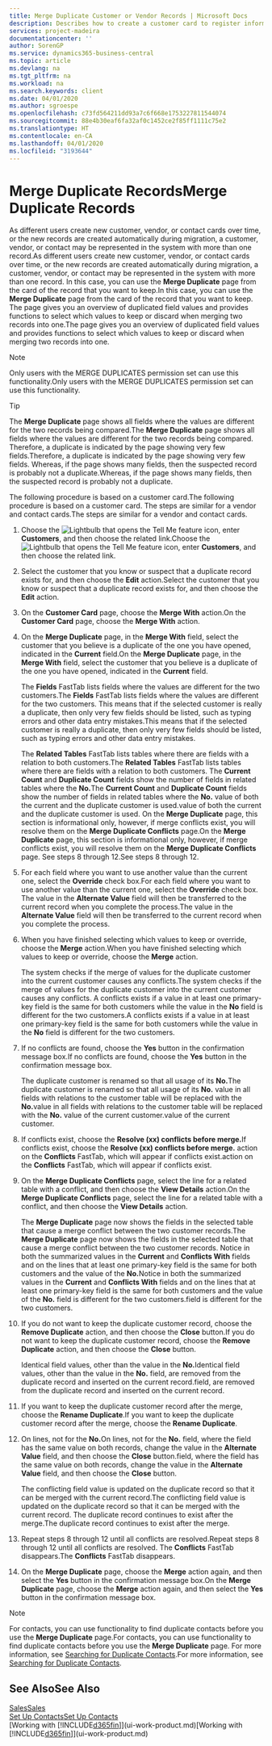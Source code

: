 ```yaml
---
title: Merge Duplicate Customer or Vendor Records | Microsoft Docs
description: Describes how to create a customer card to register information about each new customer or client that you sell to.
services: project-madeira
documentationcenter: ''
author: SorenGP
ms.service: dynamics365-business-central
ms.topic: article
ms.devlang: na
ms.tgt_pltfrm: na
ms.workload: na
ms.search.keywords: client
ms.date: 04/01/2020
ms.author: sgroespe
ms.openlocfilehash: c73fd564211dd93a7c6f668e1753227811544074
ms.sourcegitcommit: 88e4b30eaf6fa32af0c1452ce2f85ff1111c75e2
ms.translationtype: HT
ms.contentlocale: en-CA
ms.lasthandoff: 04/01/2020
ms.locfileid: "3193644"
---
```

# <a name="merge-duplicate-records"></a><span data-ttu-id="f31f9-103">Merge Duplicate Records</span><span class="sxs-lookup"><span data-stu-id="f31f9-103">Merge Duplicate Records</span></span>
<span data-ttu-id="f31f9-104">As different users create new customer, vendor, or contact cards over time, or the new records are created automatically during migration, a customer, vendor, or contact may be represented in the system with more than one record.</span><span class="sxs-lookup"><span data-stu-id="f31f9-104">As different users create new customer, vendor, or contact cards over time, or the new records are created automatically during migration, a customer, vendor, or contact may be represented in the system with more than one record.</span></span> <span data-ttu-id="f31f9-105">In this case, you can use the **Merge Duplicate** page from the card of the record that you want to keep.</span><span class="sxs-lookup"><span data-stu-id="f31f9-105">In this case, you can use the **Merge Duplicate** page from the card of the record that you want to keep.</span></span> <span data-ttu-id="f31f9-106">The page gives you an overview of duplicated field values and provides functions to select which values to keep or discard when merging two records into one.</span><span class="sxs-lookup"><span data-stu-id="f31f9-106">The page gives you an overview of duplicated field values and provides functions to select which values to keep or discard when merging two records into one.</span></span>

> [!NOTE]
> <span data-ttu-id="f31f9-107">Only users with the MERGE DUPLICATES permission set can use this functionality.</span><span class="sxs-lookup"><span data-stu-id="f31f9-107">Only users with the MERGE DUPLICATES permission set can use this functionality.</span></span>

> [!TIP]
> <span data-ttu-id="f31f9-108">The **Merge Duplicate** page shows all fields where the values are different for the two records being compared.</span><span class="sxs-lookup"><span data-stu-id="f31f9-108">The **Merge Duplicate** page shows all fields where the values are different for the two records being compared.</span></span> <span data-ttu-id="f31f9-109">Therefore, a duplicate is indicated by the page showing very few fields.</span><span class="sxs-lookup"><span data-stu-id="f31f9-109">Therefore, a duplicate is indicated by the page showing very few fields.</span></span> <span data-ttu-id="f31f9-110">Whereas, if the page shows many fields, then the suspected record is probably not a duplicate.</span><span class="sxs-lookup"><span data-stu-id="f31f9-110">Whereas, if the page shows many fields, then the suspected record is probably not a duplicate.</span></span>

<span data-ttu-id="f31f9-111">The following procedure is based on a customer card.</span><span class="sxs-lookup"><span data-stu-id="f31f9-111">The following procedure is based on a customer card.</span></span> <span data-ttu-id="f31f9-112">The steps are similar for a vendor  and contact cards.</span><span class="sxs-lookup"><span data-stu-id="f31f9-112">The steps are similar for a vendor  and contact cards.</span></span>

1. <span data-ttu-id="f31f9-113">Choose the ![Lightbulb that opens the Tell Me feature](media/ui-search/search_small.png "Tell me what you want to do") icon, enter **Customers**, and then choose the related link.</span><span class="sxs-lookup"><span data-stu-id="f31f9-113">Choose the ![Lightbulb that opens the Tell Me feature](media/ui-search/search_small.png "Tell me what you want to do") icon, enter **Customers**, and then choose the related link.</span></span>
2. <span data-ttu-id="f31f9-114">Select the customer that you know or suspect that a duplicate record exists for, and then choose the **Edit** action.</span><span class="sxs-lookup"><span data-stu-id="f31f9-114">Select the customer that you know or suspect that a duplicate record exists for, and then choose the **Edit** action.</span></span>
3. <span data-ttu-id="f31f9-115">On the **Customer Card** page, choose the **Merge With** action.</span><span class="sxs-lookup"><span data-stu-id="f31f9-115">On the **Customer Card** page, choose the **Merge With** action.</span></span>
4. <span data-ttu-id="f31f9-116">On the **Merge Duplicate** page, in the **Merge With** field, select the customer that you believe is a duplicate of the one you have opened, indicated in the **Current** field.</span><span class="sxs-lookup"><span data-stu-id="f31f9-116">On the **Merge Duplicate** page, in the **Merge With** field, select the customer that you believe is a duplicate of the one you have opened, indicated in the **Current** field.</span></span>

    <span data-ttu-id="f31f9-117">The **Fields** FastTab lists fields where the values are different for the two customers.</span><span class="sxs-lookup"><span data-stu-id="f31f9-117">The **Fields** FastTab lists fields where the values are different for the two customers.</span></span> <span data-ttu-id="f31f9-118">This means that if the selected customer is really a duplicate, then only very few fields should be listed, such as typing errors and other data entry mistakes.</span><span class="sxs-lookup"><span data-stu-id="f31f9-118">This means that if the selected customer is really a duplicate, then only very few fields should be listed, such as typing errors and other data entry mistakes.</span></span>

    <span data-ttu-id="f31f9-119">The **Related Tables** FastTab lists tables where there are fields with a relation to both customers.</span><span class="sxs-lookup"><span data-stu-id="f31f9-119">The **Related Tables** FastTab lists tables where there are fields with a relation to both customers.</span></span> <span data-ttu-id="f31f9-120">The **Current Count** and **Duplicate Count** fields show the number of fields in related tables where the **No.**</span><span class="sxs-lookup"><span data-stu-id="f31f9-120">The **Current Count** and **Duplicate Count** fields show the number of fields in related tables where the **No.**</span></span> <span data-ttu-id="f31f9-121">value of both the current and the duplicate customer is used.</span><span class="sxs-lookup"><span data-stu-id="f31f9-121">value of both the current and the duplicate customer is used.</span></span> <span data-ttu-id="f31f9-122">On the **Merge Duplicate** page, this section is informational only, however, if merge conflicts exist, you will resolve them on the **Merge Duplicate Conflicts** page.</span><span class="sxs-lookup"><span data-stu-id="f31f9-122">On the **Merge Duplicate** page, this section is informational only, however, if merge conflicts exist, you will resolve them on the **Merge Duplicate Conflicts** page.</span></span> <span data-ttu-id="f31f9-123">See steps 8 through 12.</span><span class="sxs-lookup"><span data-stu-id="f31f9-123">See steps 8 through 12.</span></span>   

5. <span data-ttu-id="f31f9-124">For each field where you want to use another value than the current one, select the **Override** check box.</span><span class="sxs-lookup"><span data-stu-id="f31f9-124">For each field where you want to use another value than the current one, select the **Override** check box.</span></span> <span data-ttu-id="f31f9-125">The value in the **Alternate Value** field will then be transferred to the current record when you complete the process.</span><span class="sxs-lookup"><span data-stu-id="f31f9-125">The value in the **Alternate Value** field will then be transferred to the current record when you complete the process.</span></span>
6. <span data-ttu-id="f31f9-126">When you have finished selecting which values to keep or override, choose the **Merge** action.</span><span class="sxs-lookup"><span data-stu-id="f31f9-126">When you have finished selecting which values to keep or override, choose the **Merge** action.</span></span>

    <span data-ttu-id="f31f9-127">The system checks if the merge of values for the duplicate customer into the current customer causes any conflicts.</span><span class="sxs-lookup"><span data-stu-id="f31f9-127">The system checks if the merge of values for the duplicate customer into the current customer causes any conflicts.</span></span> <span data-ttu-id="f31f9-128">A conflicts exists if a value in at least one primary-key field is the same for both customers while the value in the **No** field is different for the two customers.</span><span class="sxs-lookup"><span data-stu-id="f31f9-128">A conflicts exists if a value in at least one primary-key field is the same for both customers while the value in the **No** field is different for the two customers.</span></span>

7. <span data-ttu-id="f31f9-129">If no conflicts are found, choose the **Yes** button in the confirmation message box.</span><span class="sxs-lookup"><span data-stu-id="f31f9-129">If no conflicts are found, choose the **Yes** button in the confirmation message box.</span></span>

    <span data-ttu-id="f31f9-130">The duplicate customer is renamed so that all usage of its **No.**</span><span class="sxs-lookup"><span data-stu-id="f31f9-130">The duplicate customer is renamed so that all usage of its **No.**</span></span> <span data-ttu-id="f31f9-131">value in all fields with relations to the customer table will be replaced with the **No.**</span><span class="sxs-lookup"><span data-stu-id="f31f9-131">value in all fields with relations to the customer table will be replaced with the **No.**</span></span> <span data-ttu-id="f31f9-132">value of the current customer.</span><span class="sxs-lookup"><span data-stu-id="f31f9-132">value of the current customer.</span></span>
8. <span data-ttu-id="f31f9-133">If conflicts exist, choose the **Resolve (xx) conflicts before merge.**</span><span class="sxs-lookup"><span data-stu-id="f31f9-133">If conflicts exist, choose the **Resolve (xx) conflicts before merge.**</span></span> <span data-ttu-id="f31f9-134">action on the **Conflicts** FastTab, which will appear if conflicts exist.</span><span class="sxs-lookup"><span data-stu-id="f31f9-134">action on the **Conflicts** FastTab, which will appear if conflicts exist.</span></span>
9. <span data-ttu-id="f31f9-135">On the **Merge Duplicate Conflicts** page, select the line for a related table with a conflict, and then choose the **View Details** action.</span><span class="sxs-lookup"><span data-stu-id="f31f9-135">On the **Merge Duplicate Conflicts** page, select the line for a related table with a conflict, and then choose the **View Details** action.</span></span>

    <span data-ttu-id="f31f9-136">The **Merge Duplicate** page now shows the fields in the selected table that cause a merge conflict between the two customer records.</span><span class="sxs-lookup"><span data-stu-id="f31f9-136">The **Merge Duplicate** page now shows the fields in the selected table that cause a merge conflict between the two customer records.</span></span> <span data-ttu-id="f31f9-137">Notice in both the summarized values in the **Current** and **Conflicts With** fields and on the lines that at least one primary-key field is the same for both customers and the value of the **No.**</span><span class="sxs-lookup"><span data-stu-id="f31f9-137">Notice in both the summarized values in the **Current** and **Conflicts With** fields and on the lines that at least one primary-key field is the same for both customers and the value of the **No.**</span></span> <span data-ttu-id="f31f9-138">field is different for the two customers.</span><span class="sxs-lookup"><span data-stu-id="f31f9-138">field is different for the two customers.</span></span>   
10. <span data-ttu-id="f31f9-139">If you do not want to keep the duplicate customer record, choose the **Remove Duplicate** action, and then choose the **Close** button.</span><span class="sxs-lookup"><span data-stu-id="f31f9-139">If you do not want to keep the duplicate customer record, choose the **Remove Duplicate** action, and then choose the **Close** button.</span></span>

    <span data-ttu-id="f31f9-140">Identical field values, other than the value in the **No.**</span><span class="sxs-lookup"><span data-stu-id="f31f9-140">Identical field values, other than the value in the **No.**</span></span> <span data-ttu-id="f31f9-141">field, are removed from the duplicate record and inserted on the current record.</span><span class="sxs-lookup"><span data-stu-id="f31f9-141">field, are removed from the duplicate record and inserted on the current record.</span></span>
11. <span data-ttu-id="f31f9-142">If you want to keep the duplicate customer record after the merge,  choose the **Rename Duplicate**.</span><span class="sxs-lookup"><span data-stu-id="f31f9-142">If you want to keep the duplicate customer record after the merge,  choose the **Rename Duplicate**.</span></span>
12. <span data-ttu-id="f31f9-143">On lines, not for the **No.**</span><span class="sxs-lookup"><span data-stu-id="f31f9-143">On lines, not for the **No.**</span></span> <span data-ttu-id="f31f9-144">field, where the field has the same value on both records, change the value in the **Alternate Value** field, and then choose the **Close** button.</span><span class="sxs-lookup"><span data-stu-id="f31f9-144">field, where the field has the same value on both records, change the value in the **Alternate Value** field, and then choose the **Close** button.</span></span>

    <span data-ttu-id="f31f9-145">The conflicting field value is updated on the duplicate record so that it can be merged with the current record.</span><span class="sxs-lookup"><span data-stu-id="f31f9-145">The conflicting field value is updated on the duplicate record so that it can be merged with the current record.</span></span> <span data-ttu-id="f31f9-146">The duplicate record continues to exist after the merge.</span><span class="sxs-lookup"><span data-stu-id="f31f9-146">The duplicate record continues to exist after the merge.</span></span>
13. <span data-ttu-id="f31f9-147">Repeat steps 8 through 12 until all conflicts are resolved.</span><span class="sxs-lookup"><span data-stu-id="f31f9-147">Repeat steps 8 through 12 until all conflicts are resolved.</span></span> <span data-ttu-id="f31f9-148">The **Conflicts** FastTab disappears.</span><span class="sxs-lookup"><span data-stu-id="f31f9-148">The **Conflicts** FastTab disappears.</span></span>
14. <span data-ttu-id="f31f9-149">On the **Merge Duplicate** page, choose the **Merge** action again, and then select the **Yes** button in the confirmation message box.</span><span class="sxs-lookup"><span data-stu-id="f31f9-149">On the **Merge Duplicate** page, choose the **Merge** action again, and then select the **Yes** button in the confirmation message box.</span></span>

> [!NOTE]
> <span data-ttu-id="f31f9-150">For contacts, you can use functionality to find duplicate contacts before you use the **Merge Duplicate** page.</span><span class="sxs-lookup"><span data-stu-id="f31f9-150">For contacts, you can use functionality to find duplicate contacts before you use the **Merge Duplicate** page.</span></span> <span data-ttu-id="f31f9-151">For more information, see [Searching for Duplicate Contacts](marketing-setup-contacts.md#searching-for-duplicate-contacts).</span><span class="sxs-lookup"><span data-stu-id="f31f9-151">For more information, see [Searching for Duplicate Contacts](marketing-setup-contacts.md#searching-for-duplicate-contacts).</span></span>

## <a name="see-also"></a><span data-ttu-id="f31f9-152">See Also</span><span class="sxs-lookup"><span data-stu-id="f31f9-152">See Also</span></span>
[<span data-ttu-id="f31f9-153">Sales</span><span class="sxs-lookup"><span data-stu-id="f31f9-153">Sales</span></span>](sales-manage-sales.md)  
[<span data-ttu-id="f31f9-154">Set Up Contacts</span><span class="sxs-lookup"><span data-stu-id="f31f9-154">Set Up Contacts</span></span>](marketing-setup-contacts.md)  
<span data-ttu-id="f31f9-155">[Working with [!INCLUDE[d365fin](includes/d365fin_md.md)]](ui-work-product.md)</span><span class="sxs-lookup"><span data-stu-id="f31f9-155">[Working with [!INCLUDE[d365fin](includes/d365fin_md.md)]](ui-work-product.md)</span></span>
